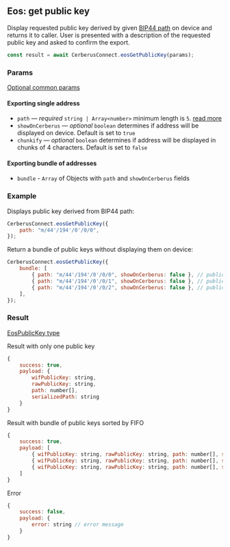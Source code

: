 ## Eos: get public key

Display requested public key derived by given [BIP44 path](../path.md) on device and returns it to caller.
User is presented with a description of the requested public key and asked to confirm the export.

```javascript
const result = await CerberusConnect.eosGetPublicKey(params);
```

### Params

[Optional common params](commonParams.md)

#### Exporting single address

-   `path` — _required_ `string | Array<number>` minimum length is `5`. [read more](../path.md)
-   `showOnCerberus` — _optional_ `boolean` determines if address will be displayed on device. Default is set to `true`
-   `chunkify` — _optional_ `boolean` determines if address will be displayed in chunks of 4 characters. Default is set to `false`

#### Exporting bundle of addresses

-   `bundle` - `Array` of Objects with `path` and `showOnCerberus` fields

### Example

Displays public key derived from BIP44 path:

```javascript
CerberusConnect.eosGetPublicKey({
    path: "m/44'/194'/0'/0/0",
});
```

Return a bundle of public keys without displaying them on device:

```javascript
CerberusConnect.eosGetPublicKey({
    bundle: [
        { path: "m/44'/194'/0'/0/0", showOnCerberus: false }, // public key 1
        { path: "m/44'/194'/0'/0/1", showOnCerberus: false }, // public key 2
        { path: "m/44'/194'/0'/0/2", showOnCerberus: false }, // public key 3
    ],
});
```

### Result

[EosPublicKey type](https://github.com/Cerberus-Wallet/cerberus-suite/blob/develop/packages/connect/src/types/api/eos/index.ts)

Result with only one public key

```javascript
{
    success: true,
    payload: {
        wifPublicKey: string,
        rawPublicKey: string,
        path: number[],
        serializedPath: string
    }
}
```

Result with bundle of public keys sorted by FIFO

```javascript
{
    success: true,
    payload: [
        { wifPublicKey: string, rawPublicKey: string, path: number[], serializedPath: string }, // public key 1
        { wifPublicKey: string, rawPublicKey: string, path: number[], serializedPath: string }, // public key 2
        { wifPublicKey: string, rawPublicKey: string, path: number[], serializedPath: string }  // public key 3
    ]
}
```

Error

```javascript
{
    success: false,
    payload: {
        error: string // error message
    }
}
```
